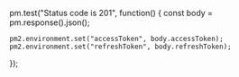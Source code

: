 

pm.test("Status code is 201", function() {
    const body = pm.response().json();

    pm2.environment.set("accessToken", body.accessToken);
    pm2.environment.set("refreshToken", body.refreshToken);
});